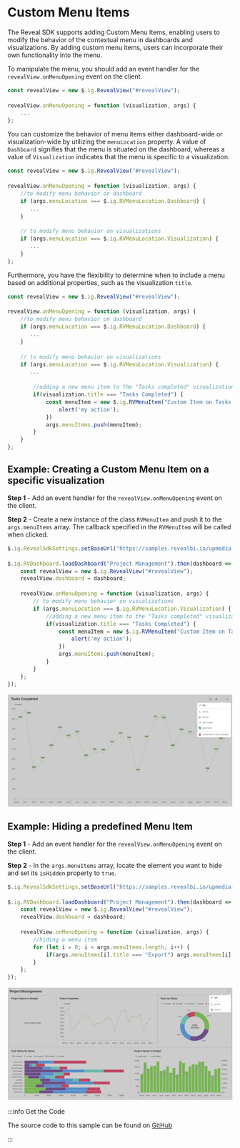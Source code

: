 # Custom Menu Items

The Reveal SDK supports adding Custom Menu Items, enabling users to modify the behavior of the contextual menu in dashboards and visualizations. By adding custom menu items, users can incorporate their own functionality into the menu.

To manipulate the menu, you should add an event handler for the `revealView.onMenuOpening` event on the client.

```js
const revealView = new $.ig.RevealView("#revealView");

revealView.onMenuOpening = function (visualization, args) {
    ...
};
```

You can customize the behavior of menu items either dashboard-wide or visualization-wide by utilizing the `menuLocation` property. A value of `Dashboard` signifies that the menu is situated on the dashboard, whereas a value of `Visualization` indicates that the menu is specific to a visualization.

```js
const revealView = new $.ig.RevealView("#revealView");

revealView.onMenuOpening = function (visualization, args) {
    //to modify menu behavior on dashboard
    if (args.menuLocation === $.ig.RVMenuLocation.Dashboard) {
       ... 
    }

    // to modify menu behavior on visualizations
    if (args.menuLocation === $.ig.RVMenuLocation.Visualization) {
       ... 
    }
};
```

Furthermore, you have the flexibility to determine when to include a menu based on additional properties, such as the visualization `title`.

```js
const revealView = new $.ig.RevealView("#revealView");

revealView.onMenuOpening = function (visualization, args) {
    //to modify menu behavior on dashboard
    if (args.menuLocation === $.ig.RVMenuLocation.Dashboard) {
       ... 
    }

    // to modify menu behavior on visualizations
    if (args.menuLocation === $.ig.RVMenuLocation.Visualization) {
       ... 

        //adding a new menu item to the "Tasks completed" visualization
        if(visualization.title === "Tasks Completed") {
            const menuItem = new $.ig.RVMenuItem("Custom Item on Tasks Completed", new $.ig.RVImage("https://i.pinimg.com/736x/03/c8/a2/03c8a2aff8be6bee9064eef9b5d72d66.jpg", "Icon"), () => {
                alert('my action');
            })
            args.menuItems.push(menuItem);
        }
    }
};
```

## Example: Creating a Custom Menu Item on a specific visualization

**Step 1** - Add an event handler for the `revealView.onMenuOpening` event on the client.

**Step 2** - Create a new instance of the class `RVMenuItem` and push it to the `args.menuItems` array. The callback specified in the `RVMenuItem` will be called when clicked.

```js
$.ig.RevealSdkSettings.setBaseUrl("https://samples.revealbi.io/upmedia-backend/reveal-api/");

$.ig.RVDashboard.loadDashboard("Project Management").then(dashboard => {
    const revealView = new $.ig.RevealView("#revealView");
    revealView.dashboard = dashboard;

    revealView.onMenuOpening = function (visualization, args) {
        // to modify menu behavior on visualizations
        if (args.menuLocation === $.ig.RVMenuLocation.Visualization) {
            //adding a new menu item to the "Tasks completed" visualization
            if(visualization.title === "Tasks Completed") {
                const menuItem = new $.ig.RVMenuItem("Custom Item on Tasks Completed", new $.ig.RVImage("https://i.pinimg.com/736x/03/c8/a2/03c8a2aff8be6bee9064eef9b5d72d66.jpg", "Icon"), () => {
                    alert('my action');
                })
                args.menuItems.push(menuItem);
            }
        }
    }; 
});
```

![](images/adding-custom-menu-item.jpg)

## Example: Hiding a predefined Menu Item

**Step 1** - Add an event handler for the `revealView.onMenuOpening` event on the client.

**Step 2** - In the `args.menuItems` array, locate the element you want to hide and set its `isHidden` property to `true`.

```js
$.ig.RevealSdkSettings.setBaseUrl("https://samples.revealbi.io/upmedia-backend/reveal-api/");

$.ig.RVDashboard.loadDashboard("Project Management").then(dashboard => {
    const revealView = new $.ig.RevealView("#revealView");
    revealView.dashboard = dashboard;

    revealView.onMenuOpening = function (visualization, args) {
        //hiding a menu item
        for (let i = 0; i < args.menuItems.length; i++) {
            if(args.menuItems[i].title === "Export") args.menuItems[i].isHidden = true;
        }
    };
});
```

![](images/hiding-menu-item.jpg)

:::info Get the Code

The source code to this sample can be found on [GitHub](https://github.com/RevealBi/sdk-samples-javascript/tree/main/CustomMenuItems)

:::